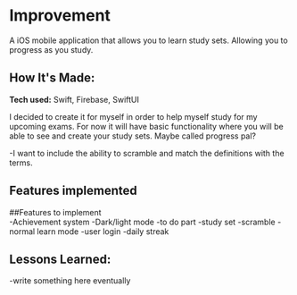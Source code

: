 # Improvement 

A iOS mobile application that allows you to learn study sets. Allowing you to progress as you study.


## How It's Made:

**Tech used:** Swift, Firebase, SwiftUI

I decided to create it for myself in order to help myself study for my upcoming exams. For now it will have basic functionality where you will be able to see and create your study sets. Maybe called progress pal?

-I want to include the ability to scramble and match the definitions with the terms.

## Features implemented 

##Features to implement                           
-Achievement system 
-Dark/light mode 
-to do part 
-study set 
-scramble 
-normal learn mode 
-user login
-daily streak




## Lessons Learned:

-write something here eventually 





